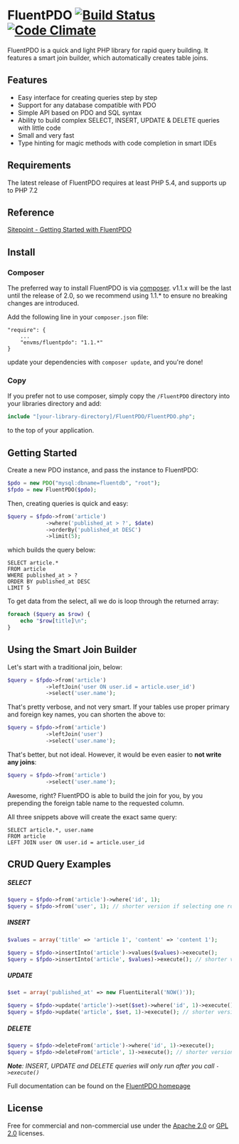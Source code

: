 # FluentPDO [![Build Status](https://secure.travis-ci.org/envms/fluentpdo.png?branch=master)](http://travis-ci.org/envms/fluentpdo) [![Code Climate](https://codeclimate.com/github/fpdo/fluentpdo/badges/gpa.svg)](https://codeclimate.com/github/fpdo/fluentpdo)

FluentPDO is a quick and light PHP library for rapid query building. It features a smart join builder, which automatically creates table joins.

## Features

- Easy interface for creating queries step by step
- Support for any database compatible with PDO
- Simple API based on PDO and SQL syntax
- Ability to build complex SELECT, INSERT, UPDATE & DELETE queries with little code
- Small and very fast
- Type hinting for magic methods with code completion in smart IDEs

## Requirements

The latest release of FluentPDO requires at least PHP 5.4, and supports up to PHP 7.2

## Reference

[Sitepoint - Getting Started with FluentPDO](http://www.sitepoint.com/getting-started-fluentpdo/)

## Install

### Composer

The preferred way to install FluentPDO is via [composer](http://getcomposer.org/). v1.1.x will be the last until the release of 2.0, so we recommend using 1.1.* to ensure no breaking changes are introduced.

Add the following line in your `composer.json` file:

	"require": {
		...
		"envms/fluentpdo": "1.1.*"
	}

update your dependencies with `composer update`, and you're done!

### Copy

If you prefer not to use composer, simply copy the `/FluentPDO` directory into your libraries directory and add:

```php
include "[your-library-directory]/FluentPDO/FluentPDO.php";
```

to the top of your application.

## Getting Started

Create a new PDO instance, and pass the instance to FluentPDO:

```php
$pdo = new PDO("mysql:dbname=fluentdb", "root");
$fpdo = new FluentPDO($pdo);
```

Then, creating queries is quick and easy:

```php
$query = $fpdo->from('article')
            ->where('published_at > ?', $date)
            ->orderBy('published_at DESC')
            ->limit(5);
```

which builds the query below:

```mysql
SELECT article.*
FROM article
WHERE published_at > ?
ORDER BY published_at DESC
LIMIT 5
```

To get data from the select, all we do is loop through the returned array:

```php
foreach ($query as $row) {
    echo "$row[title]\n";
}
```

## Using the Smart Join Builder

Let's start with a traditional join, below:

```php
$query = $fpdo->from('article')
            ->leftJoin('user ON user.id = article.user_id')
            ->select('user.name');
```

That's pretty verbose, and not very smart. If your tables use proper primary and foreign key names, you can shorten the above to:

```php
$query = $fpdo->from('article')
            ->leftJoin('user')
            ->select('user.name');
```

That's better, but not ideal. However, it would be even easier to **not write any joins**:

```php
$query = $fpdo->from('article')
            ->select('user.name');
```

Awesome, right? FluentPDO is able to build the join for you, by you prepending the foreign table name to the requested column.

All three snippets above will create the exact same query:

```mysql
SELECT article.*, user.name 
FROM article 
LEFT JOIN user ON user.id = article.user_id
```

## CRUD Query Examples

##### SELECT

```php
$query = $fpdo->from('article')->where('id', 1);
$query = $fpdo->from('user', 1); // shorter version if selecting one row by primary key
```

##### INSERT

```php
$values = array('title' => 'article 1', 'content' => 'content 1');

$query = $fpdo->insertInto('article')->values($values)->execute();
$query = $fpdo->insertInto('article', $values)->execute(); // shorter version
```

##### UPDATE

```php
$set = array('published_at' => new FluentLiteral('NOW()'));

$query = $fpdo->update('article')->set($set)->where('id', 1)->execute();
$query = $fpdo->update('article', $set, 1)->execute(); // shorter version if updating one row by primary key
```

##### DELETE

```php
$query = $fpdo->deleteFrom('article')->where('id', 1)->execute();
$query = $fpdo->deleteFrom('article', 1)->execute(); // shorter version if deleting one row by primary key
```

***Note**: INSERT, UPDATE and DELETE queries will only run after you call `->execute()`*

Full documentation can be found on the [FluentPDO homepage](http://envms.github.io/fluentpdo/)

## License

Free for commercial and non-commercial use under the [Apache 2.0](http://www.apache.org/licenses/LICENSE-2.0.html) or [GPL 2.0](http://www.gnu.org/licenses/gpl-2.0.html) licenses.
